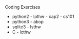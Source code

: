 Coding Exercises

* python2 - lpthw 
          - cap2 
          - cs101
* python3 - abop
* sqlite3 - lsthw 
* C       - lcthw
